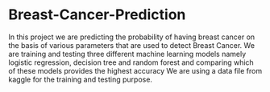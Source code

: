 # Breast-Cancer-Prediction
In this project we are predicting the probability of having breast cancer on the basis of various parameters that are used to detect Breast Cancer.
We are training and testing three different machine learning models namely logistic regression, decision tree and random forest and comparing 
which of these models provides the highest accuracy We are using a data file from kaggle for the training and testing purpose.

